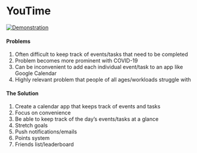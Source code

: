 # YouTime
[![Demonstration](https://pbs.twimg.com/profile_images/1199061461970169858/zzN8B06o.jpg)](https://www.youtube.com/watch?v=_3OFUZfX454&ab_channel=AdrianReyes)
#### Problems
1. Often difficult to keep track of events/tasks that need to be completed
  1. Problem becomes more prominent with COVID-19
  2. Can be inconvenient to add each individual event/task to an app like Google Calendar
2. Highly relevant problem that people of all ages/workloads struggle with
#### The Solution
1. Create a calendar app that keeps track of events and tasks
  1. Focus on convenience
  2. Be able to keep track of the day’s events/tasks at a glance
2. Stretch goals
  1. Push notifications/emails
  2. Points system
  3. Friends list/leaderboard
